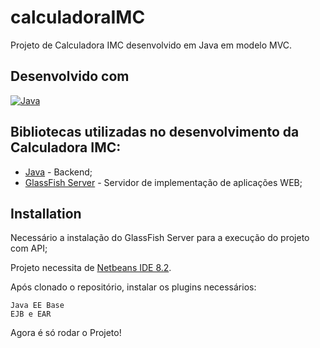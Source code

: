 # calculadoraIMC

Projeto de Calculadora IMC desenvolvido em Java em modelo MVC.

## Desenvolvido com

[![Java](https://camo.githubusercontent.com/a20b514d8840dd418bd05e6cddc15ea11306703bb94dbf6a021197495d5de156/687474703a2f2f73322e676c62696d672e636f6d2f51625967774452376574756777427653524f4e4d394132544363493d2f36393578302f732e676c62696d672e636f6d2f706f2f7474322f662f6f726967696e616c2f323031352f30372f31342f6a6176612d6c6f676f2e6a7067)](https://camo.githubusercontent.com/a20b514d8840dd418bd05e6cddc15ea11306703bb94dbf6a021197495d5de156/687474703a2f2f73322e676c62696d672e636f6d2f51625967774452376574756777427653524f4e4d394132544363493d2f36393578302f732e676c62696d672e636f6d2f706f2f7474322f662f6f726967696e616c2f323031352f30372f31342f6a6176612d6c6f676f2e6a7067)

## Bibliotecas utilizadas no desenvolvimento da Calculadora IMC:

- [Java](https://www.java.com/pt-BR/) - Backend;
- [GlassFish Server](https://javaee.github.io/glassfish/download) - Servidor de implementação de aplicações WEB;

## Installation

Necessário a instalação do GlassFish Server para a execução do projeto com API;

Projeto necessita de [Netbeans IDE 8.2](https://www.oracle.com/technetwork/java/javase/downloads/jdk-netbeans-jsp-3413139-esa.html).

Após clonado o repositório, instalar os plugins necessários:

```
Java EE Base
EJB e EAR
```

Agora é só rodar o Projeto!

